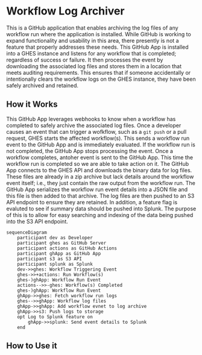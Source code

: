 # Workflow Log Archiver
This is a GitHub application that enables archiving the log files of any workflow run where the application is installed.
While GitHub is working to expand functionality and usability in this area, there presently is not a feature that properly addresses these needs.
This GitHub App is installed into a GHES instance and listens for any workflow that is completed; regardless of success or failure.
It then processes the event by downloading the associated log files and stores them in a location that meets auditing requirements.
This ensures that if someone accidentally or intentionally clears the workflow logs on the GHES instance, they have been safely archived and retained.

## How it Works
This GitHub App leverages webhooks to know when a workflow has completed to safely archive the associated log files.
Once a developer causes an event that can trigger a wofkflow, such as a `git push` or a pull request, GHES starts the affected workflow(s).
This sends a workflow run event to the GitHub App and is immediately evaluated.
If the workflow run is not completed, the GitHub App stops processing the event.
Once a workflow completes, antoher event is sent to the GitHub App.
This time the workflow run is completed so we are able to take action on it.
The GitHub App connects to the GHES API and downloads the binary data for log files.
These files are already in a zip archive but lack details around the workflow event itself; i.e., they just contain the raw output from the workflow run.
The GitHub App serializes the workflow run event details into a JSON file and this file is then added to that archive.
The log files are then pushed to an S3 API endpoint to ensure they are retained.
In addition, a feature flag is evaluted to see if summary data should be pushed into Splunk.
The purpose of this is to allow for easy searching and indexing of the data being pushed into the S3 API endpoint.

```mermaid
sequenceDiagram
    participant dev as Developer
    participant ghes as GitHub Server
    participant actions as GitHub Actions
    participant ghApp as GitHub App
    participant s3 as S3 API
    participant splunk as Splunk
    dev->>ghes: Workflow Triggering Event
    ghes->>+actions: Run Workflow(s)
    ghes-)ghApp: Workflow Run Event
    actions-->>-ghes: Workflow(s) Completed
    ghes-)ghApp: Workflow Run Event
    ghApp->>ghes: Fetch workflow run logs
    ghes-->>ghApp: Workflow log files
    ghApp->>ghApp: Add workflow evnet to log archive
    ghApp->>s3: Push logs to storage
    opt Log to Splunk feature on
        ghApp->>splunk: Send event details to Splunk
    end
```

## How to Use it
